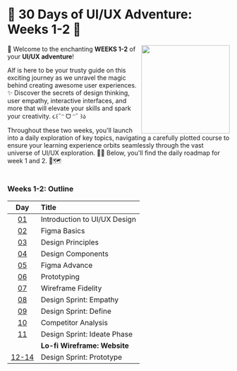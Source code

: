 # 🚀 **30 Days of UI/UX Adventure: Weeks 1-2** 🚀

<img align="right" width="200px" src="https://github.com/xialuna/AWSCC-CodeQuest-UI-UX/assets/95476379/35923bcf-1b5a-4094-adbb-4bf2055b2c8d">

🌟 Welcome to the enchanting **WEEKS 1-2** of your **UI/UX adventure**!

Alf is here to be your trusty guide on this exciting journey as we unravel the magic behind creating awesome user experiences. ✨ Discover the secrets of design thinking, user empathy, interactive interfaces, and more that will elevate your skills and spark your creativity. ૮꒰˶ᵔ ᗜ ᵔ˶ ꒱ა

Throughout these two weeks, you'll launch into a daily exploration of key topics, navigating a carefully plotted course to ensure your learning experience orbits seamlessly through the vast universe of UI/UX exploration. 🧑‍🚀 Below, you'll find the daily roadmap for week 1 and 2. 🌌🗺️ 

#

**<h3>Weeks 1-2: Outline</h3>**

| Day | Title |
| :---: | :--- |
| <a href="day01.md" target="_blank">01</a> | Introduction to UI/UX Design 
| <a href="day02.md" target="_blank">02</a> | Figma Basics 
| <a href="day03.md" target="_blank">03</a> | Design Principles  
| <a href="day04.md" target="_blank">04</a> | Design Components
| <a href="day05.md" target="_blank">05</a> | Figma Advance 
| <a href="day06.md" target="_blank">06</a> | Prototyping
| <a href="day07.md" target="_blank">07</a> | Wireframe Fidelity 
| <a href="day08.md" target="_blank">08</a> | Design Sprint: Empathy 
| <a href="day09.md" target="_blank">09</a> | Design Sprint: Define 
| <a href="day10.md" target="_blank">10</a> | Competitor Analysis 
| <a href="day11.md" target="_blank">11</a> | Design Sprint: Ideate Phase
| | **Lo-fi Wireframe: Website** | 
|<a href="day12-14.md" target="_blank">12-14</a> | Design Sprint: Prototype 
